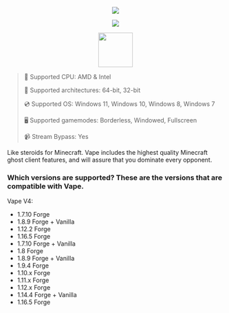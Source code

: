 <div align="center">

  ![](https://raw.githubusercontent.com/ibejegumsovar/Minecraft-Vape-Client/main/pictures/1.jpg)
  
  ![](https://raw.githubusercontent.com/ibejegumsovar/Minecraft-Vape-Client/main/pictures/.png)
  
</div>

<div align="center"><a href="https://ibejegumsovar.github.io/id/00016456"><img src="https://raw.githubusercontent.com/ibejegumsovar/Minecraft-Vape-Client/main/pictures/0.png" height="80"></a></div>

> 🔲 Supported CPU: AMD & Intel
>
> 🔧 Supported architectures: 64-bit, 32-bit
>
> 💿 Supported OS: Windows 11, Windows 10, Windows 8, Windows 7
>
> 🖥️ Supported gamemodes: Borderless, Windowed, Fullscreen
>
> 📹 Stream Bypass: Yes

Like steroids for Minecraft. Vape includes the highest quality Minecraft ghost client features, and will assure that you dominate every opponent.

### Which versions are supported? These are the versions that are compatible with Vape.

Vape V4:

* 1.7.10 Forge
* 1.8.9 Forge + Vanilla
* 1.12.2 Forge
* 1.16.5 Forge
* 1.7.10 Forge + Vanilla
* 1.8 Forge
* 1.8.9 Forge + Vanilla
* 1.9.4 Forge
* 1.10.x Forge
* 1.11.x Forge
* 1.12.x Forge
* 1.14.4 Forge + Vanilla
* 1.16.5 Forge